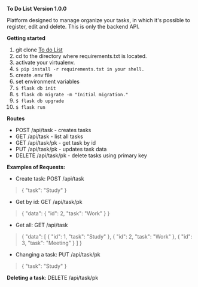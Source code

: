 **To Do List**
**Version 1.0.0**

Platform designed to manage organize your tasks, in which it's possible to register, edit and delete. This is only the backend API.

**Getting started**

1. git clone [To do List](git@github.com:ericalaboissiere/todolist.git)
2. cd to the directory where requirements.txt is located.
3. activate your virtualenv.
4. ```$ pip install -r requirements.txt in your shell.```
5. create .env file
6. set environment variables
5. ```$ flask db init```
6. ```$ flask db migrate -m "Initial migration."```
7. ```$ flask db upgrade```
8. ```$ flask run```

**Routes**

- POST /api/task - creates tasks
- GET /api/task - list all tasks
- GET /api/task/pk - get task by id
- PUT /api/task/pk - updates task data
- DELETE /api/task/pk - delete tasks using primary key

**Examples of Requests:**

- Create task: POST /api/task
>{
>	"task": "Study"
>}


- Get by id: GET /api/task/pk
>{
>  "data": {
>    "id": 2,
>    "task": "Work"
>  }
>}


- Get all: GET /api/task
>{
>  "data": [
>    {
>      "id": 1,
>      "task": "Study"
>    },
>    {
>      "id": 2,
>      "task": "Work"
>    },
>    {
>      "id": 3,
>      "task": "Meeting"
>    }
>  ]
>}

- Changing a task: PUT /api/task/pk
>{
>	"task": "Study"
>}


**Deleting a task**: DELETE /api/task/pk
